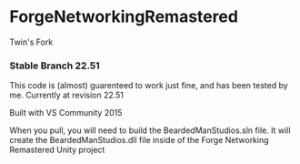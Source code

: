 # ForgeNetworkingRemastered
Twin's Fork

### Stable Branch 22.51
This code is (almost) guarenteed to work just fine, and has been tested by me.
Currently at revision 22.51

Built with VS Community 2015

When you pull, you will need to build the BeardedManStudios.sln file. It will create the BeardedManStudios.dll file inside of the Forge Networking Remastered Unity project
